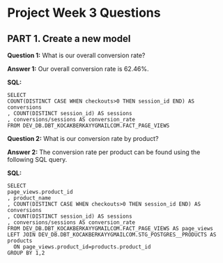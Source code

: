 # Project Week 3 Questions

## PART 1. Create a new model

**Question 1:** What is our overall conversion rate?

**Answer 1:** Our overall conversion rate is 62.46%.

**SQL:**
```
SELECT 
COUNT(DISTINCT CASE WHEN checkouts>0 THEN session_id END) AS conversions
, COUNT(DISTINCT session_id) AS sessions
, conversions/sessions AS conversion_rate
FROM DEV_DB.DBT_KOCAKBERKAYYGMAILCOM.FACT_PAGE_VIEWS
```

**Question 2:** What is our conversion rate by product?

**Answer 2:** The conversion rate per product can be found using the following SQL query.

**SQL:**
```
SELECT
page_views.product_id
, product_name
, COUNT(DISTINCT CASE WHEN checkouts>0 THEN session_id END) AS conversions
, COUNT(DISTINCT session_id) AS sessions
, conversions/sessions AS conversion_rate
FROM DEV_DB.DBT_KOCAKBERKAYYGMAILCOM.FACT_PAGE_VIEWS AS page_views
LEFT JOIN DEV_DB.DBT_KOCAKBERKAYYGMAILCOM.STG_POSTGRES__PRODUCTS AS products
  ON page_views.product_id=products.product_id
GROUP BY 1,2
```